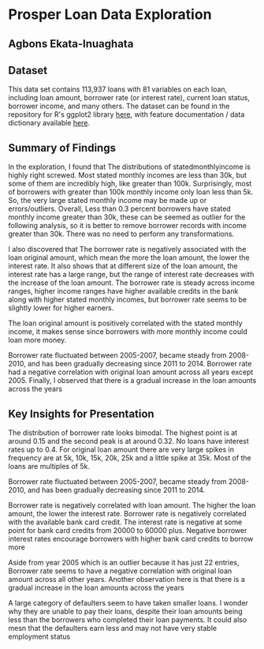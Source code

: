 # Prosper Loan Data Exploration

## Agbons Ekata-Inuaghata

## Dataset

This data set contains 113,937 loans with 81 variables on each loan, including loan amount, borrower rate (or interest rate), current loan status, borrower income, and many others. The dataset can be found in the
repository for R's ggplot2 library [here](https://s3.amazonaws.com/udacity-hosted-downloads/ud651/prosperLoanData.csv),
with feature documentation / data dictionary available [here](https://docs.google.com/spreadsheets/d/1gDyi_L4UvIrLTEC6Wri5nbaMmkGmLQBk-Yx3z0XDEtI/edit#gid=0).


## Summary of Findings

In the exploration, I found that The distributions of statedmonthlyincome is highly right screwed. Most stated monthly incomes are less than 30k, but some of them are incredibly high, like greater than 100k. Surprisingly, most of borrowers with greater than 100k monthly income only loan less than 5k. So, the very large stated monthly income may be made up or errors/outliers. Overall, Less than 0.3 percent borrowers have stated monthly income greater than 30k, these can be seemed as outlier for the following analysis, so it is better to remove borrower records with income greater than 30k. There was no need to perform any transformations.

I also discovered that The borrower rate is negatively associated with the loan original amount, which mean the more the loan amount, the lower the interest rate. It also shows that at different size of the loan amount, the interest rate has a large range, but the range of interest rate decreases with the increase of the loan amount. The borrower rate is steady across income ranges, higher income ranges have higher available credits in the bank along with higher stated monthly incomes, but borrower rate seems to be slightly lower for higher earners. 

The loan original amount is positively correlated with the stated monthly income, it makes sense since borrowers with more monthly income could loan more money. 

Borrower rate fluctuated between 2005-2007, became steady from 2008-2010, and has been gradually decreasing since 2011 to 2014. Borrower rate had a negative correlation with original loan amount across all years except 2005. Finally, I observed that there is a gradual increase in the loan amounts across the years


## Key Insights for Presentation

The distribution of borrower rate looks bimodal. The highest point is at around 0.15 and the second peak is at around 0.32. No loans have interest rates up to 0.4. For original loan amount there are very large spikes in frequency are at 5k, 10k, 15k, 20k, 25k and a little spike at 35k. Most of the loans are multiples of 5k.

Borrower rate fluctuated between 2005-2007, became steady from 2008-2010, and has been gradually decreasing since 2011 to 2014.

Borrower rate is negatively correlated with loan amount. The higher the loan amount, the lower the interest rate. Borrower rate is negatively correlated with the available bank card credit. The interest rate is negative at some point for bank card credits from 20000 to 60000 plus. Negative borrower interest rates encourage borrowers with higher bank card credits to borrow more

Aside from year 2005 which is an outlier because it has just 22 entries, Borrower rate seems to have a negative correlation with original loan amount across all other years. Another observation here is that there is a gradual increase in the loan amounts across the years


A large category of defaulters seem to have taken smaller loans. I wonder why they are unable to pay their loans, despite their loan amounts being less than the borrowers who completed their loan payments. It could also mesn that the defaulters earn less and may not have very stable employment status
      
